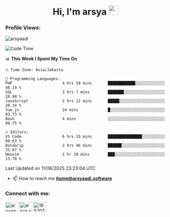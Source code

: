 <h1 align="center">Hi, I'm arsya 
  <img src="https://media.giphy.com/media/hvRJCLFzcasrR4ia7z/giphy.gif" width="30px"/>
</h1>

<p align="left"> <h3>Profile Views:</h3> <img src="https://komarev.com/ghpvc/?username=arsyaadi&label=Profile%20views&color=0e75b6&style=flat" alt="arsyaadi" /> </p>

<!--START_SECTION:waka-->
![Code Time](http://img.shields.io/badge/Code%20Time-4%2C093%20hrs%2059%20mins-blue)

📊 **This Week I Spent My Time On** 

```text
🕑︎ Time Zone: Asia/Jakarta

💬 Programming Languages: 
PHP                      4 hrs 59 mins       ████████████░░░░░░░░░░░░░   46.19 % 
SQL                      3 hrs 7 mins        ███████░░░░░░░░░░░░░░░░░░   28.90 % 
JavaScript               2 hrs 11 mins       █████░░░░░░░░░░░░░░░░░░░░   20.34 % 
Vue.js                   24 mins             █░░░░░░░░░░░░░░░░░░░░░░░░   03.73 % 
Bash                     4 mins              ░░░░░░░░░░░░░░░░░░░░░░░░░   00.75 % 

🔥 Editors: 
VS Code                  6 hrs 33 mins       ███████████████░░░░░░░░░░   60.63 % 
DataGrip                 2 hrs 46 mins       ██████░░░░░░░░░░░░░░░░░░░   25.67 % 
Neovim                   1 hr 28 mins        ███░░░░░░░░░░░░░░░░░░░░░░   13.70 % 
```


 Last Updated on 11/06/2025 23:23:04 UTC
<!--END_SECTION:waka-->

- 📫 How to reach me **itsme@arsyaadi.software**


<h3 align="left">Connect with me:</h3>
<p align="left">
<a href="https://linkedin.com/in/arsyaadi" target="blank"><img align="center" src="https://raw.githubusercontent.com/rahuldkjain/github-profile-readme-generator/master/src/images/icons/Social/linked-in-alt.svg" alt="arsyaadi" height="30" width="40" /></a>
<a href="https://fb.com/arsya.xkz" target="blank"><img align="center" src="https://raw.githubusercontent.com/rahuldkjain/github-profile-readme-generator/master/src/images/icons/Social/facebook.svg" alt="arsya.xkz" height="30" width="40" /></a>
<a href="https://stackoverflow.com/users/19520749" target="blank"><img align="center" src="https://raw.githubusercontent.com/rahuldkjain/github-profile-readme-generator/master/src/images/icons/Social/stack-overflow.svg" alt="19520749" height="30" width="40" /></a>
</p>
